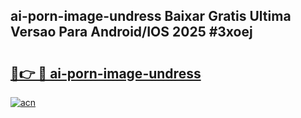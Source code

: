 ## ai-porn-image-undress Baixar Gratis Ultima Versao Para Android/IOS 2025 #3xoej

# <h2><a href="https://ainizakaria.my?title=ai-porn-image-undress&ref=20M">🔗👉 🔴 ai-porn-image-undress</a></h2>

[![acn](https://github.com/user-attachments/assets/0f9c940e-d8b0-45ae-aac7-cd30a18b3e1c)](https://ainizakaria.my?title=ai-porn-image-undress&ref=20M)

